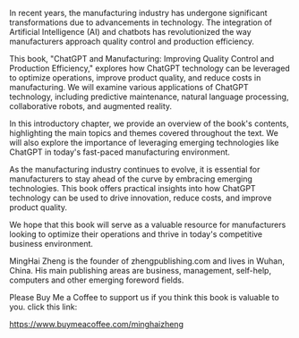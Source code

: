 
In recent years, the manufacturing industry has undergone significant transformations due to advancements in technology. The integration of Artificial Intelligence (AI) and chatbots has revolutionized the way manufacturers approach quality control and production efficiency.

This book, "ChatGPT and Manufacturing: Improving Quality Control and Production Efficiency," explores how ChatGPT technology can be leveraged to optimize operations, improve product quality, and reduce costs in manufacturing. We will examine various applications of ChatGPT technology, including predictive maintenance, natural language processing, collaborative robots, and augmented reality.

In this introductory chapter, we provide an overview of the book's contents, highlighting the main topics and themes covered throughout the text. We will also explore the importance of leveraging emerging technologies like ChatGPT in today's fast-paced manufacturing environment.

As the manufacturing industry continues to evolve, it is essential for manufacturers to stay ahead of the curve by embracing emerging technologies. This book offers practical insights into how ChatGPT technology can be used to drive innovation, reduce costs, and improve product quality.

We hope that this book will serve as a valuable resource for manufacturers looking to optimize their operations and thrive in today's competitive business environment.

MingHai Zheng is the founder of zhengpublishing.com and lives in Wuhan, China. His main publishing areas are business, management, self-help, computers and other emerging foreword fields.

Please Buy Me a Coffee to support us if you think this book is valuable to you. click this link:

https://www.buymeacoffee.com/minghaizheng
